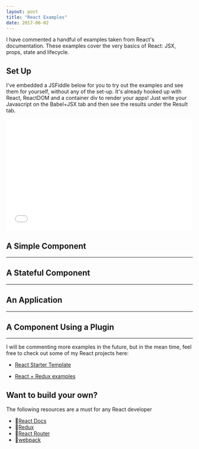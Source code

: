 ```yaml
---
layout: post
title: "React Examples"
date: 2017-06-02
---
```


I have commented a handful of examples taken from React's documentation. These examples cover the very basics of React: JSX, props, state and lifecycle.

## Set Up

I've embedded a JSFiddle below for you to try out the examples and see them for yourself, without any of the set-up. 
It's already hooked up with React, ReactDOM and a container div to render your apps! Just write your Javascript on the Babel+JSX tab and then see the results under the Result tab. 

<iframe width="100%" height="300" src="//jsfiddle.net/murielg/bsjfyap3/5/embedded/js,result/" allowfullscreen="allowfullscreen" frameborder="0"></iframe>

## A Simple Component

<script src="https://gist.github.com/murielg/b8ce1912a20c5518508be468beee8a58.js"></script>

---

## A Stateful Component

<script src="https://gist.github.com/murielg/af9c063ea3ea994f6368e2ee39b803bc.js"></script>

---

## An Application

<script src="https://gist.github.com/murielg/b37c7aae5cef26065b0379f5af3578a8.js"></script>

---

## A Component Using a Plugin

<script src="https://gist.github.com/murielg/47c33421602db2f9e0d8055787954139.js"></script>

---

I will be commenting more examples in the future, but in the mean time, feel free to check out some of my React projects here:

  - [React Starter Template](https://github.com/murielg/reactstarter)

  - [React + Redux examples](https://github.com/murielg/react-redux)


## Want to build your own? 

The following resources are a must for any React developer

- 🔗[React Docs](https://facebook.github.io/react/)
- 🔗[Redux](https://github.com/reactjs/redux)
- 🔗[React Router](https://github.com/ReactTraining/react-router)
- 🔗[webpack](http://webpack.github.io/)
